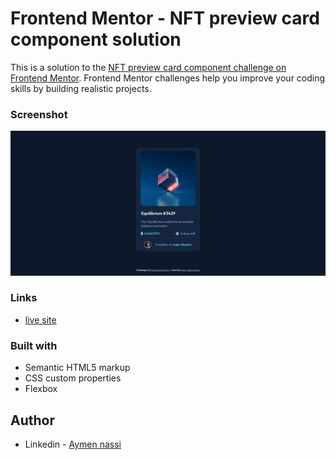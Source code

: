 # Frontend Mentor - NFT preview card component solution

This is a solution to the [NFT preview card component challenge on Frontend Mentor](https://www.frontendmentor.io/challenges/nft-preview-card-component-SbdUL_w0U). Frontend Mentor challenges help you improve your coding skills by building realistic projects.
### Screenshot

![](./images/screenshot.png)

### Links

- [live site](https://aymennassi.github.io/NFT-preview-card-component/)
### Built with

- Semantic HTML5 markup
- CSS custom properties
- Flexbox
## Author
- Linkedin - [Aymen nassi](https://www.linkedin.com/in/aymen-nassi/)